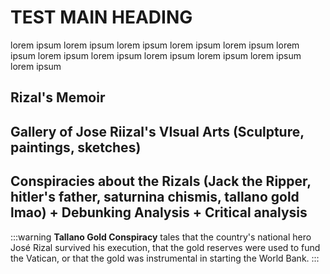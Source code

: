 # TEST MAIN HEADING

lorem ipsum lorem ipsum lorem ipsum lorem ipsum lorem ipsum lorem ipsum lorem ipsum lorem ipsum lorem ipsum lorem ipsum lorem ipsum lorem ipsum

## Rizal's Memoir

## Gallery of Jose Riizal's VIsual Arts (Sculpture, paintings, sketches)

## Conspiracies about the Rizals (Jack the Ripper, hitler's father, saturnina chismis, tallano gold lmao) + Debunking Analysis + Critical analysis

:::warning
**Tallano Gold Conspiracy**
tales that the country's national hero José Rizal survived his execution, that the gold reserves were used to fund the Vatican, or that the gold was instrumental in starting the World Bank.
:::

